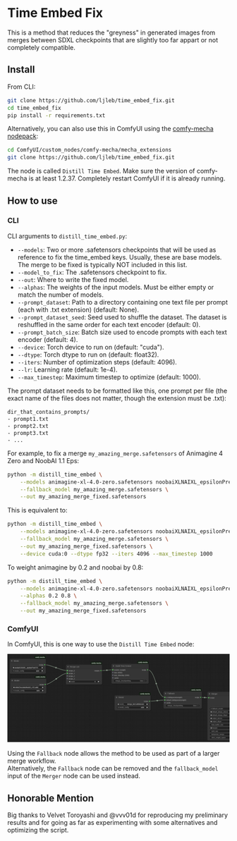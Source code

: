 # Time Embed Fix

This is a method that reduces the "greyness" in generated images from merges between SDXL checkpoints that are slightly too far appart or not completely compatible.

## Install

From CLI:

```sh
git clone https://github.com/ljleb/time_embed_fix.git
cd time_embed_fix
pip install -r requirements.txt
```

Alternatively, you can also use this in ComfyUI using the [comfy-mecha nodepack](https://github.com/ljleb/comfy-mecha):

```sh
cd ComfyUI/custom_nodes/comfy-mecha/mecha_extensions
git clone https://github.com/ljleb/time_embed_fix.git
```

The node is called `Distill Time Embed`. Make sure the version of comfy-mecha is at least 1.2.37. Completely restart ComfyUI if it is already running.

## How to use

### CLI

CLI arguments to `distill_time_embed.py`:

- `--models`: Two or more .safetensors checkpoints that will be used as reference to fix the time_embed keys.
Usually, these are base models. The merge to be fixed is typically NOT included in this list.
- `--model_to_fix`: The .safetensors checkpoint to fix.
- `--out`: Where to write the fixed model.
- `--alphas`: The weights of the input models. Must be either empty or match the number of models.
- `--prompt_dataset`: Path to a directory containing one text file per prompt (each with .txt extension) (default: None).
- `--prompt_dataset_seed`: Seed used to shuffle the dataset. The dataset is reshuffled in the same order for each text encoder (default: 0).
- `--prompt_batch_size`: Batch size used to encode prompts with each text encoder (default: 4).
- `--device`: Torch device to run on (default: "cuda").
- `--dtype`: Torch dtype to run on (default: float32).
- `--iters`: Number of optimization steps (default: 4096).
- `--lr`: Learning rate (default: 1e-4).
- `--max_timestep`: Maximum timestep to optimize (default: 1000).

The prompt dataset needs to be formatted like this, one prompt per file (the exact name of the files does not matter, though the extension must be .txt):

```
dir_that_contains_prompts/
- prompt1.txt
- prompt2.txt
- prompt3.txt
- ...
```

For example, to fix a merge `my_amazing_merge.safetensors` of Animagine 4 Zero and NoobAI 1.1 Eps:

```sh
python -m distill_time_embed \
    --models animagine-xl-4.0-zero.safetensors noobaiXLNAIXL_epsilonPred11Version.safetensors \
    --fallback_model my_amazing_merge.safetensors \
    --out my_amazing_merge_fixed.safetensors
```

This is equivalent to:

```sh
python -m distill_time_embed \
    --models animagine-xl-4.0-zero.safetensors noobaiXLNAIXL_epsilonPred11Version.safetensors \
    --fallback_model my_amazing_merge.safetensors \
    --out my_amazing_merge_fixed.safetensors \
    --device cuda:0 --dtype fp32 --iters 4096 --max_timestep 1000
```

To weight animagine by 0.2 and noobai by 0.8:

```sh
python -m distill_time_embed \
    --models animagine-xl-4.0-zero.safetensors noobaiXLNAIXL_epsilonPred11Version.safetensors \
    --alphas 0.2 0.8 \
    --fallback_model my_amazing_merge.safetensors \
    --out my_amazing_merge_fixed.safetensors
```

### ComfyUI

In ComfyUI, this is one way to use the `Distill Time Embed` node:

![ComfyUI workflow illustrating how to use Time Embed Fix](/media/comfyui.png)

Using the `Fallback` node allows the method to be used as part of a larger merge workflow.  
Alternatively, the `Fallback` node can be removed and the `fallback_model` input of the `Merger` node can be used instead.

## Honorable Mention

Big thanks to Velvet Toroyashi and @vvv01d for reproducing my preliminary results and for going as far as experimenting with some alternatives and optimizing the script.
